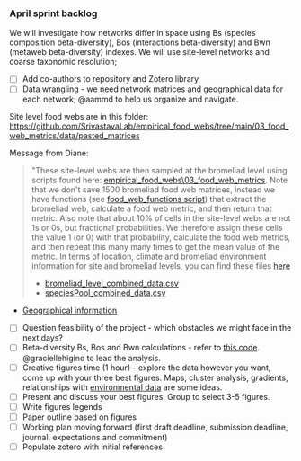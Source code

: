 ### April sprint backlog

We will investigate how networks differ in space using Bs (species composition beta-diversity), Bos (interactions beta-diversity) and Bwn (metaweb beta-diversity) indexes. We will use site-level networks and coarse taxonomic resolution;

- [ ] Add co-authors to repository and Zotero library
- [ ] Data wrangling - we need network matrices and geographical data for each network; @aammd to help us organize and navigate.

Site level food webs are in this folder: https://github.com/SrivastavaLab/empirical_food_webs/tree/main/03_food_web_metrics/data/pasted_matrices

Message from Diane: 
> "These site-level webs are then sampled at the bromeliad level using scripts found here: [empirical_food_webs\03_food_web_metrics](https://github.com/SrivastavaLab/empirical_food_webs/tree/main/03_food_web_metrics). Note that we don't save 1500 bromeliad food web matrices, instead we have functions (see [food_web_functions script](https://github.com/SrivastavaLab/empirical_food_webs/blob/main/03_food_web_metrics/food_web_functions.R)) that extract the bromeliad web, calculate a food web metric, and then return that metric. Also note that about 10% of cells in the site-level webs are not 1s or 0s, but fractional probabilities. We therefore assign these cells the value 1 (or 0) with that probability, calculate the food web metrics, and then repeat this many many times to get the mean value of the metric.
> In terms of location, climate and bromeliad environment information for site and bromeliad levels, you can find these files [here](https://github.com/SrivastavaLab/empirical_food_webs/tree/main/04_combine_metrics_climate/data)
> * [bromeliad_level_combined_data.csv](https://github.com/SrivastavaLab/empirical_food_webs/blob/main/04_combine_metrics_climate/data/bromeliad_level_combined_data.csv)
> * [speciesPool_combined_data.csv](https://github.com/SrivastavaLab/empirical_food_webs/blob/main/04_combine_metrics_climate/data/speciesPool_combined_data.csv)
* [Geographical information](https://github.com/SrivastavaLab/empirical_food_webs/04_combine_metrics_climate/data/visitSiteDict.csv)

- [ ] Question feasibility of the project - which obstacles we might face in the next days?
- [ ] Beta-diversity Bs, Bos and Bwn calculations - refer to [this code](https://github.com/graciellehigino/the-return-of-the-fleas/blob/master/code.jl). @graciellehigino to lead the analysis.
- [ ] Creative figures time (1 hour) - explore the data however you want, come up with your three best figures. Maps, cluster analysis, gradients, relationships with [environmental data](https://github.com/SrivastavaLab/empirical_food_webs/tree/main/02_climate_data) are some ideas.
- [ ] Present and discuss your best figures. Group to select 3-5 figures.
- [ ] Write figures legends
- [ ] Paper outline based on figures
- [ ] Working plan moving forward (first draft deadline, submission deadline, journal, expectations and commitment)
- [ ] Populate zotero with initial references
